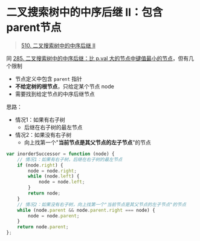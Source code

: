 
# 二叉搜索树中的中序后继 II：包含 parent节点


>  [510. 二叉搜索树中的中序后继 II](https://leetcode.cn/problems/inorder-successor-in-bst-ii/)


同 [285. 二叉搜索树中的中序后继：比 p.val 大的节点中键值最小的节点](/post/tTQxBCL7.html)，但有几个限制
- 节点定义中包含 `parent` 指针
- **不给定树的根节点**，只给定某个节点 node
- 需要找到给定节点的中序后继节点


思路：
- 情况1：如果有右子树
	- 后继在右子树的最左节点
-  情况2：如果没有右子树
	- 向上找第一个"**当前节点是其父节点的左子节点**"的节点

```javascript
var inorderSuccessor = function (node) {
    // 情况1：如果有右子树，后继在右子树的最左节点
    if (node.right) {
        node = node.right;
        while (node.left) {
            node = node.left;
        }
        return node;
    }
    // 情况2：如果没有右子树，向上找第一个"当前节点是其父节点的左子节点"的节点
    while (node.parent && node.parent.right === node) {
        node = node.parent;
    }
    return node.parent;
};
```